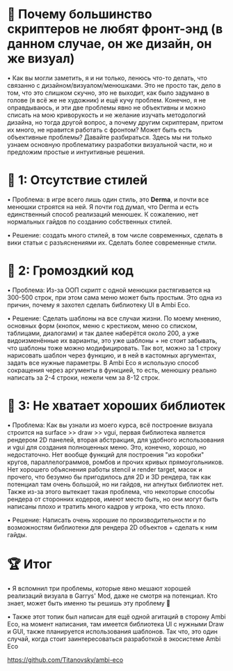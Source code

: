 📄 Почему  большинство скриптеров не любят фронт-энд (в данном случае, он же дизайн, он же визуал) 
===========================================
• Как вы могли заметить, я и ни только, ленюсь что-то делать, что связанно с дизайном/визуалом/менюшками. Это не просто так, дело в том, что это слишком скучно, это не выходит, как было задумано в голове (я всё же не художник) и ещё кучу проблем. Конечно, я не оправдываюсь, и эти две проблемы явно не объективны и можно списать на мою криворукость и не желание изучать методологий дизайна, но тогда другой вопрос, а почему другим скриптерам, притом их много, не нравится работать с фронтом? Может быть есть объективные проблемы? Давайте разбираться. Здесь мы ни только узнаем основную проблематику разработки визуальной части, но и предложим простые и интуитивные решения.

📄 1: Отсутствие стилей
===========================================
• Проблема: в игре всего лишь один стиль, это **Derma**, и почти все менюшки строятся на ней. Я почти год думал, что Derma и есть единственный способ реализаций менюшек. К сожалению, нет нормальных гайдов по созданию собственных стилей.

• Решение: создать много стилей, в том числе современных, сделать в вики статьи с разъяснениями  их. Сделать более современные стили.

📄 2: Громоздкий код
===========================================
• Проблема: Из-за ООП скрипт с одной менюшки растягивается на 300-500 строк, при этом сама меню может быть простым. Это одна из причин, почему я захотел сделать библиотеку UI в Ambi Eco.

• Решение: Сделать шаблоны на все случаи жизни. По моему мнению, основных форм (кнопок, меню с крестиком, меню со списком, таблицами, диалогами) и так далее наберётся около 200, а уже видоизменённые их варианты, это уже шаблоны + не стоит забывать, что шаблоны тоже можно модифицировать. Так вот, можно за 1 строку нарисовать шаблон через функцию, и в ней в кастомных аргументах, задать все нужные параметры. В Ambi Eco я использую способ сокращения через аргументы в функцией, то есть, менюшку реально написать за 2-4 строки, нежели чем за 8-12 строк.

📄 3: Не хватает хороших библиотек
===========================================
• Проблема: Как вы узнали из моего курса, всё построение визуала строится на surface >> draw >> vgui, первая библиотека является рендером 2D панелей, вторая абстракция, для удобного использования и vgui для создания полноценных меню. Это, конечно, хорошо, но недостаточно. Нет вообще функций для построения "из коробки" кругов, параллелограммов, ромбов и прочих кривых прямоугольников. Нет хорошего объяснения работы stencil и render target, масок и прочего, что безумно бы пригодилось для 2D и 3D рендера, так как потенциал там очень большой, но ни гайдов, ни апнутых библиотек нет. Также из-за этого вытекает такая проблема, что некоторые способы рендера от сторонних кодеров, имеют место быть, но они могут быть написаны плохо и тратить много кадров у игрока, что есть плохо.

• Решение: Написать очень хорошие по производительности и по возможностям библиотеки для рендера 2D объектов + сделать к ним гайды.

🏆 Итог
=============================================

• Я вспомнил три проблемы, которые явно мешают хорошей реализаций визуала в Garrys' Mod, даже не смотря на потенциал. Кто знает, может быть именно ты решишь эту проблему 🧐

• Также этот топик был написан для ещё одной агитаций в сторону Ambi Eco, на момент написания, там имеется библиотека UI с нужными Draw и GUI, также планируется использования шаблонов. Так что, это один случай, когда стоит заинтересоваться разработкой в экосистеме Ambi Eco

https://github.com/Titanovsky/ambi-eco

